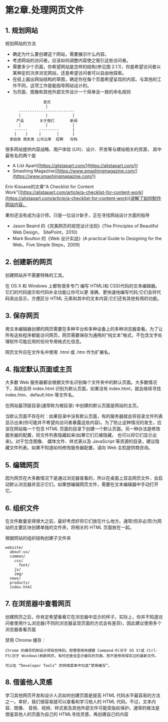# 第2章.处理网页文件

## 1. 规划网站

规划网站的方法

* 确定为什么要创建这个网站，需要展示什么内容。
* 考虑网站的访问者。应该如何调整内容使之吸引这些访问者。
* 需要多少个页面，你希望网站是怎样的结构(参见图 2.1.1)，你是希望访问者以某种定的次序浏览网站，还是希望访问者可以自由地探索。
* 在纸上画出网站结构的草图，确定你在每个页面希望呈现的内容。与其他的工作不同，这项工作是能指导网站设计的。
* 为页面、图像和其他外部文件设计一个简单且一致的命名规则

```text
                 首页
                  |
      -------------------------
      |           |           |
     产品       关于我们       新闻
      |           |           |
    ------     ---------      |
    |    |     |       |      |
  家庭类 商务类 公司沿革  招聘   存档
```

很多网站提供内容战略、用户体验 (UX)、设计、开发等与建站相关的资源， 其中最有名的两个是

* A List Apart([https://alistapart.com/](https://alistapart.com/))
* Smashing Magazine([https://www.smashingmagazine.com/](https://www.smashingmagazine.com/))

Erin Kissane的文章“A Checklist for Content Work”([https://alistapart.com/article/a-checklist-for-content-work](https://alistapart.com/article/a-checklist-for-content-work))讲解了如何制作网站内容。

果你还没有成为设计师，只是一位设计新手，正在寻找网站设计方面的指导

* Jason Beaird 的《完美网页的视觉设计法则》(The Principles of Beautiful Web Design， SitePoint，2010)
* Mark Boulton 的《Web 设计实战》(A practical Guide to Designing for the Web，Five Simple Steps，2009)

## 2. 创建新的网页

创建网站并不需要特殊的工具。

在 OS X 和 Windows 上都有很多专门 编写 HTML(和 CSS)代码的文本编辑器。 它们的代码提示和代码补全功能让你可以更 准确、更快速地编写代码;它们会将代码突出显示，方便区分 HTML 元素和其中的文本内容;它们还有其他有用的功能。

## 3. 保存网页

用文本编辑器创建的网页需要在多种平台和多种设备上的多种浏览器查看。为了让所有这些程序都能访问网页，网页需要保存为通用的“纯文本”格式，不包含文字处理软件可能应用的任何专用格式化信息。

网页文件应在文件名中使用 .html 或 .htm 作为扩展名。

## 4. 指定默认页面或主页

大多数 Web 服务器都会根据文件名识别每个文件夹中的默认页面。大多数情况下，系统会将 index.html 识别为默认页面，如果没有 index.html，就会继续寻找 index.htm、default.htm 等文件名。

在网站最顶层目录(通常称为根目录) 中创建的默认页面是网站的主页。

当默认页面不存在时：如果目录中没有默认页面，有的服务器就会将目录文件列表显示出来(你可能并不希望向访问者暴露这些内容)。为了防止这种情况的发生，应该在网站每一个包含 HTML 页面的目录下创建一个默认页面。另一种办法是修改服务器的配置，将文件列表隐藏起来(如果它们已被隐藏， 也可以将它们显示出来)。对于包含图像、 媒体文件、样式表以及 JavaScript 等资源的目录，建议隐藏文件列表。如果不知道如何修改服务器配置，请向 Web 主机提供商咨询。

## 5. 编辑网页

因为网页在大多数情况下是通过浏览器查看的，所以在桌面上双击网页文件，会启动默认浏览器并显示它们。如果想编辑网页文件，需要在文本编辑器中手动打开它。

## 6. 组织文件

在文件数量变得很大之前，最好考虑好将它们放在什么地方。通常(但非必须)为网站的主要区块创建单独的文件夹，将相关的 HTML 页面放在一起。

根据网站的组织结构创建子文件夹

```text
website/
  about-us/
  common/
    css/
      font/
    js/
    img/
  news/
  products/
  index.html
```

## 7. 在浏览器中查看网页

创建网页之后，你肯定希望看看它在浏览器中显示的样子。实际上，你并不知道访问者使用什么浏览器(不同的浏览器呈现页面的方式会有差异)，因此建议使用多个浏览器查看页面

禁用 Chrome 缓存：

```text
Chrome 的缓存机制设计得有些特别。即便使用快捷键 Command-R(对于 OS X)或 Ctrl-F5(对于 Windows)刷新网页，有时还是会显示缓存的页面，而不是修改保存过的最新文件。

可以在 “Developer Tools” 的网络菜单中勾选“禁用缓存”。
```

## 8. 借鉴他人灵感

学习其他网页开发和设计人员如何创建页面是提高 HTML 代码水平最容易的方法之一。幸好，我们很容易就可以查看和学习他人的 HTML 代码。不过，文本内容、图像、 音频、视频、样式表及其他外部文件可能受版权保护。通常的做法是借鉴其他人的页面为自己的 HTML寻找灵感，再创建自己的内容

